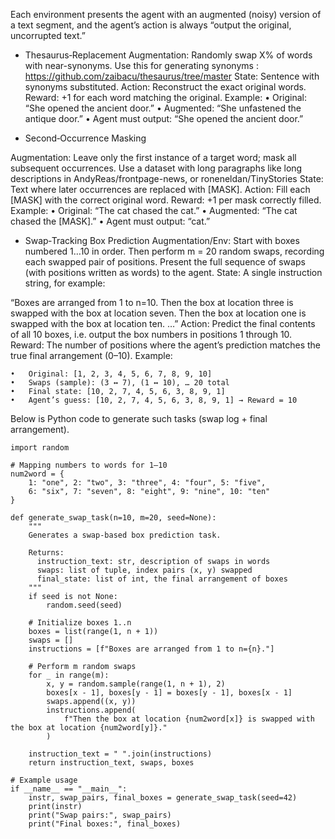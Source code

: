 Each environment presents the agent with an augmented (noisy) version of a text segment, and the agent’s action is always “output the original, uncorrupted text.” 

- Thesaurus‐Replacement
Augmentation: Randomly swap X% of words with near-synonyms. Use this for generating synonyms : https://github.com/zaibacu/thesaurus/tree/master
State: Sentence with synonyms substituted.
Action: Reconstruct the exact original words.
Reward: +1 for each word matching the original.
Example:
	•	Original: “She opened the ancient door.”
	•	Augmented: “She unfastened the antique door.”
	•	Agent must output: “She opened the ancient door.”

- Second‐Occurrence Masking

Augmentation: Leave only the first instance of a target word; mask all subsequent occurrences. Use a dataset with long paragraphs like long descriptions in AndyReas/frontpage-news, or roneneldan/TinyStories
State: Text where later occurrences are replaced with [MASK].
Action: Fill each [MASK] with the correct original word.
Reward: +1 per mask correctly filled.
Example:
	•	Original: “The cat chased the cat.”
	•	Augmented: “The cat chased the [MASK].”
	•	Agent must output: “cat.”


- Swap‐Tracking Box Prediction
Augmentation/Env: Start with boxes numbered 1…10 in order. Then perform m = 20 random swaps, recording each swapped pair of positions. Present the full sequence of swaps (with positions written as words) to the agent.
State: A single instruction string, for example:

“Boxes are arranged from 1 to n=10. Then the box at location three is swapped with the box at location seven. Then the box at location one is swapped with the box at location ten. …”
Action: Predict the final contents of all 10 boxes, i.e. output the box numbers in positions 1 through 10.
Reward: The number of positions where the agent’s prediction matches the true final arrangement (0–10).
Example:

	•	Original: [1, 2, 3, 4, 5, 6, 7, 8, 9, 10]
	•	Swaps (sample): (3 ↔ 7), (1 ↔ 10), … 20 total
	•	Final state: [10, 2, 7, 4, 5, 6, 3, 8, 9, 1]
	•	Agent’s guess: [10, 2, 7, 4, 5, 6, 3, 8, 9, 1] → Reward = 10

Below is Python code to generate such tasks (swap log + final arrangement).
```
import random

# Mapping numbers to words for 1–10
num2word = {
    1: "one", 2: "two", 3: "three", 4: "four", 5: "five",
    6: "six", 7: "seven", 8: "eight", 9: "nine", 10: "ten"
}

def generate_swap_task(n=10, m=20, seed=None):
    """
    Generates a swap-based box prediction task.
    
    Returns:
      instruction_text: str, description of swaps in words
      swaps: list of tuple, index pairs (x, y) swapped
      final_state: list of int, the final arrangement of boxes
    """
    if seed is not None:
        random.seed(seed)
    
    # Initialize boxes 1..n
    boxes = list(range(1, n + 1))
    swaps = []
    instructions = [f"Boxes are arranged from 1 to n={n}."]
    
    # Perform m random swaps
    for _ in range(m):
        x, y = random.sample(range(1, n + 1), 2)
        boxes[x - 1], boxes[y - 1] = boxes[y - 1], boxes[x - 1]
        swaps.append((x, y))
        instructions.append(
            f"Then the box at location {num2word[x]} is swapped with the box at location {num2word[y]}."
        )
    
    instruction_text = " ".join(instructions)
    return instruction_text, swaps, boxes

# Example usage
if __name__ == "__main__":
    instr, swap_pairs, final_boxes = generate_swap_task(seed=42)
    print(instr)
    print("Swap pairs:", swap_pairs)
    print("Final boxes:", final_boxes)
```

